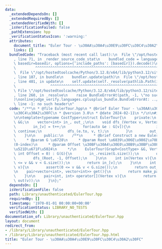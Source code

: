 ```yaml
---
data:
  _extendedDependsOn: []
  _extendedRequiredBy: []
  _extendedVerifiedWith: []
  _isVerificationFailed: false
  _pathExtension: hpp
  _verificationStatusIcon: ':warning:'
  attributes:
    document_title: "Euler Tour - \u30AA\u30A4\u30E9\u30FC\u30C4\u30A2\u30FC"
    links: []
  bundledCode: "Traceback (most recent call last):\n  File \"/opt/hostedtoolcache/Python/3.12.8/x64/lib/python3.12/site-packages/onlinejudge_verify/documentation/build.py\"\
    , line 71, in _render_source_code_stat\n    bundled_code = language.bundle(stat.path,\
    \ basedir=basedir, options={'include_paths': [basedir]}).decode()\n          \
    \         ^^^^^^^^^^^^^^^^^^^^^^^^^^^^^^^^^^^^^^^^^^^^^^^^^^^^^^^^^^^^^^^^^^^^^^^^^^^^^^^^^\n\
    \  File \"/opt/hostedtoolcache/Python/3.12.8/x64/lib/python3.12/site-packages/onlinejudge_verify/languages/cplusplus.py\"\
    , line 187, in bundle\n    bundler.update(path)\n  File \"/opt/hostedtoolcache/Python/3.12.8/x64/lib/python3.12/site-packages/onlinejudge_verify/languages/cplusplus_bundle.py\"\
    , line 401, in update\n    self.update(self._resolve(pathlib.Path(included), included_from=path))\n\
    \                ^^^^^^^^^^^^^^^^^^^^^^^^^^^^^^^^^^^^^^^^^^^^^^^^^^^^^^^^^\n \
    \ File \"/opt/hostedtoolcache/Python/3.12.8/x64/lib/python3.12/site-packages/onlinejudge_verify/languages/cplusplus_bundle.py\"\
    , line 260, in _resolve\n    raise BundleErrorAt(path, -1, \"no such header\"\
    )\nonlinejudge_verify.languages.cplusplus_bundle.BundleErrorAt: ../Graph/GraphTemplate.hpp:\
    \ line -1: no such header\n"
  code: "/**\n * @file EulerTour.hpp\n * @brief Euler Tour - \u30AA\u30A4\u30E9\u30FC\
    \u30C4\u30A2\u30FC\n * @version 3.0\n * @date 2024-02-11\n */\n\n#include \"../Graph/GraphTemplate.hpp\"\
    \n\ntemplate<typename CostType>\nstruct EulerTour{\n    private:\n    Graph<CostType>\
    \ &G;\n    vector<int> in_, out_;\n\n    void dfs_(Vertex v, Vertex p, int &t){\n\
    \        in_[v] = t++;\n        for(auto &e : G[v]){\n            if(e.to == p)\
    \ continue;\n            dfs_(e.to, v, t);\n        }\n        out_[v] = t++;\n\
    \    }\n\n    public:\n    /**\n     * @brief Construct a new Euler Tour object\n\
    \     * @param G \u6728\n     * @param Root \u6839\u306E\u9802\u70B9\u756A\u53F7\
    (0-index)\n     * @param Offset \u30BF\u30A4\u30E0\u30B9\u30BF\u30F3\u30D7\u306E\
    \u521D\u671F\u5024\n     */\n    EulerTour(Graph<CostType> &G, Vertex Root = 0,\
    \ int Offset = 0) : G(G){\n        in_.resize(G.size());\n        out_.resize(G.size());\n\
    \        dfs_(Root, -1, Offset);\n    }\n\n    int in(Vertex v){\n        assert(0\
    \ <= v && v < G.size());\n        return in_[v];\n    }\n\n    int out(Vertex\
    \ v){\n        assert(0 <= v && v < G.size());\n        return out_[v];\n    }\n\
    \n    pair<vector<int>, vector<int>> get(){\n        return make_pair(in_, out_);\n\
    \    }\n\n    pair<int, int> operator[](Vertex v){\n        return make_pair(in(v),\
    \ out(v));\n    }\n};"
  dependsOn: []
  isVerificationFile: false
  path: Library/unauthenticated/EulerTour.hpp
  requiredBy: []
  timestamp: '1970-01-01 00:00:00+00:00'
  verificationStatus: LIBRARY_NO_TESTS
  verifiedWith: []
documentation_of: Library/unauthenticated/EulerTour.hpp
layout: document
redirect_from:
- /library/Library/unauthenticated/EulerTour.hpp
- /library/Library/unauthenticated/EulerTour.hpp.html
title: "Euler Tour - \u30AA\u30A4\u30E9\u30FC\u30C4\u30A2\u30FC"
---
```

